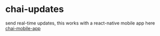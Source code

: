 # chai-updates
send real-time updates, this works with a react-native mobile app here [chai-mobile-app](https://github.com/OlivierJM/chai-updates) 
